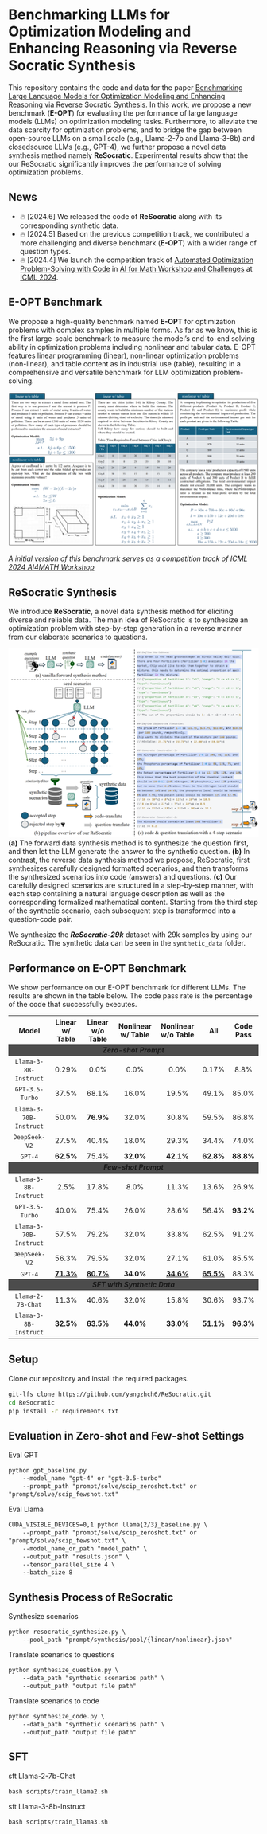 # Benchmarking LLMs for Optimization Modeling and Enhancing Reasoning via Reverse Socratic Synthesis

This repository contains the code and data for the paper [Benchmarking Large Language Models for Optimization Modeling and Enhancing Reasoning via Reverse Socratic Synthesis](). In this work, we propose a new benchmark (**E-OPT**) for evaluating the performance of large language models (LLMs) on optimization modeling tasks. Furthermore, to alleviate the data scarcity for optimization problems, and to bridge the gap between open-source LLMs on a small scale (e.g., Llama-2-7b and Llama-3-8b) and closedsource LLMs (e.g., GPT-4), we further propose a novel data synthesis method namely **ReSocratic**. Experimental results show that the our ReSocratic significantly improves the performance of solving optimization problems.


## News
<!-- - 🔥 [2024.7] Paper updated with more detail. [Read the paper here.](). -->
- 🔥 [2024.6] We released the code of **ReSocratic** along with its corresponding synthetic data.
- 🔥 [2024.5] Based on the previous competition track, we contributed a more challenging and diverse benchmark (**E-OPT**) with a wider range of question types.
- 🔥 [2024.4] We launch the competition track of [Automated Optimization Problem-Solving with Code](https://www.codabench.org/competitions/2438/) in [AI for Math Workshop and Challenges](https://sites.google.com/view/ai4mathworkshopicml2024) at [ICML 2024](https://icml.cc/Conferences/2024).



## E-OPT Benchmark
We propose a high-quality benchmark named **E-OPT** for optimization problems with complex samples in multiple forms. As far as we know, this is the first large-scale benchmark to measure the model’s end-to-end solving ability in optimization problems including nonlinear and tabular data. E-OPT features linear programming (linear), non-linear optimization problems (non-linear), and table content as in industrial use (table), resulting in a comprehensive and versatile benchmark for LLM optimization problem-solving.

![](imgs/dataset.jpg)

*A initial version of this benchmark serves as a competition track of [ICML 2024 AI4MATH Workshop](https://www.codabench.org/competitions/2438/)*



## ReSocratic Synthesis
We introduce **ReSocratic**, a novel data synthesis method for eliciting diverse and reliable data. The main idea of ReSocratic is to synthesize an optimization problem with step-by-step generation in a reverse manner from our elaborate scenarios to questions.

![](imgs/resocratic.jpg)
**(a)** The forward data synthesis method is to synthesize the question first, and then let the
LLM generate the answer to the synthetic question. **(b)** In contrast, the reverse data synthesis method
we propose, ReSocratic, first synthesizes carefully designed formatted scenarios, and then transforms
the synthesized scenarios into code (answers) and questions. **(c)** Our carefully designed scenarios are
structured in a step-by-step manner, with each step containing a natural language description as well
as the corresponding formalized mathematical content. Starting from the third step of the synthetic
scenario, each subsequent step is transformed into a question-code pair.


We synthesize the <i>**ReSocratic-29k**</i> dataset with 29k samples by using our ReSocratic. The synthetic data can be seen in the `synthetic_data` folder.

## Performance on E-OPT Benchmark
We show performance on our E-OPT benchmark for different LLMs. The results are shown in the table below. The code pass rate is the percentage of the code that successfully executes.


<table align="center">
<tr align="center">
<th align="center">Model</th> <th>Linear w/ Table</th> <th>Linear w/o Table</th> <th>Nonlinear w/ Table</th> <th>Nonlinear w/o Table</th> <th>All</th> <th>Code Pass</th>
</tr>
<tr align="center">
<td colspan=7 align="center" bgcolor=#4C4C4C><b><i>Zero-shot Prompt</i></b></td>
</tr>
<tr align="center">
<td><code>Llama-3-8B-Instruct</code></td> <td>0.29%</td> <td>0.0%</td> <td>0.0%</td> <td>0.0%</td> <td>0.17%</td> <td>8.8%</td>
</tr>
<tr align="center">
<td><code>GPT-3.5-Turbo</code></td> <td>37.5%</td> <td>68.1%</td> <td>16.0%</td> <td>19.5%</td> <td>49.1%</td> <td>85.0%</td>
</tr>
<tr align="center">
<td><code>Llama-3-70B-Instruct</code></td> <td>50.0%</td> <td><b>76.9%</b></td> <td>32.0%</td> <td>30.8%</td> <td>59.5%</td> <td>86.8%</td>
</tr>
<tr align="center">
<td><code>DeepSeek-V2</code></td> <td>27.5%</td> <td>40.4%</td> <td>18.0%</td> <td>29.3%</td> <td>34.4%</td> <td>74.0%</td>
</tr>
<tr align="center">
<td><code>GPT-4</code></td> <td><b>62.5%</b></td> <td>75.4%</td> <td><b>32.0%</b></td> <td><b>42.1%</b></td> <td><b>62.8%</b></td> <td><b>88.8%</b></td>
</tr>
<tr align="center">
<td colspan=7 align="center" bgcolor=#4C4C4C><b><i>Few-shot Prompt</i></b></td>
</tr>
<tr align="center">
<td><code>Llama-3-8B-Instruct</code></td> <td>2.5%</td> <td>17.8%</td> <td>8.0%</td> <td>11.3%</td> <td>13.6%</td> <td>26.9%</td>
</tr>
<tr align="center">
<td><code>GPT-3.5-Turbo</code></td> <td>40.0%</td> <td>75.4%</td> <td>26.0%</td> <td>28.6%</td> <td>56.4%</td> <td><b>93.2%</b></td>
</tr>
<tr align="center">
<td><code>Llama-3-70B-Instruct</code></td> <td>57.5%</td> <td>79.2%</td> <td>32.0%</td> <td>33.8%</td> <td>62.5%</td> <td>91.2%</td>
</tr>
<tr align="center">
<td><code>DeepSeek-V2</code></td> <td>56.3%</td> <td>79.5%</td> <td>32.0%</td> <td>27.1%</td> <td>61.0%</td> <td>85.5%</td>
</tr>
<tr align="center">
<td><code>GPT-4</code></td> <td><b><u>71.3%</u></b></td> <td><b><u>80.7%</u></b></td> <td><b>34.0%</b></td> <td><b><u>34.6%</u></b></td> <td><b><u>65.5%</u></b></td> <td>88.3%</td>
</tr>
<tr align="center">
<td colspan=7 align="center" bgcolor=#4C4C4C><b><i>SFT with Synthetic Data</i></b></td>
</tr>
<tr align="center">
<td><code>Llama-2-7B-Chat</code></td> <td>11.3%</td> <td>40.6%</td> <td>32.0%</td> <td>15.8%</td> <td>30.6%</td> <td>93.7%</td>
</tr>
<tr align="center">
<td><code>Llama-3-8B-Instruct</code></td> <td><b>32.5%</b></td> <td><b>63.5%</b></td> <td><b><u>44.0%</u></b></td> <td><b>33.0%</b></td> <td><b>51.1%</b></td> <td><b>96.3%</b></td>
</tr>
</table>


<!-- 
| Model | Linear w/ Table | Linear w/o Table | Nonlinear w/ Table | Nonlinear w/o Table | All | Code Pass |
| :--------: | :--------: | :--------: | :--------: | :--------: | :--------: | :--------: |
| | | |**Zero-shot Prompt**  | | | |
| `Llama-3-8B-Instruct` | 0.29% | 0.0% | 0.0% | 0.0% | 0.17% | 8.8% |
| `GPT-3.5-Turbo` | 37.5% | 68.1% | 16.0% | 19.5% | 49.1% | 85.0% |
| `Llama-3-70B-Instruct` | 50.0% | **76.9%** | 32.0% | 30.8% | 59.5% | 86.8% |
| `DeepSeek-V2` | 27.5% | 40.4% | 18.0% | 29.3% | 34.4% | 74.0% |
| **`GPT-4`** | **62.5%** | 75.4% | **32.0%** | **42.1%** | **62.8%** | **88.8%** |
| | | |**Few-shot Prompt**  | | | |
| `Llama-3-8B-Instruct` | 2.5% | 17.8% | 8.0% | 11.3% | 13.6% | 26.9% |
| `GPT-3.5-Turbo` | 40.0% | 75.4% | 26.0% | 28.6% | 56.4% | **93.2%** |
| `Llama-3-70B-Instruct` | 57.5% | 79.2% | 32.0% | 33.8% | 62.5% | 91.2% |
| `DeepSeek-V2` | 56.3% | 79.5% | 32.0% | 27.1% | 61.0% | 85.5% |
| **`GPT-4`** | <u>**71.3%**</u> | <u>**80.7%**</u> | **34.0%** | <u>**34.6%**</u> | <u>**65.5%**</u> | 88.3% |
| | | |**SFT with Synthetic Data**  | | | |
| `Llama-2-7B-Chat` | 11.3% | 40.6% | 32.0% | 15.8% | 30.6% | 93.7% |
| `Llama-3-8B-Instruct` | **32.5%** | **63.5%** | <u>**44.0%**</u> | **33.0%** | **51.1%** | **96.3%** | -->


## Setup
Clone our repository and install the required packages.
```bash
git-lfs clone https://github.com/yangzhch6/ReSocratic.git
cd ReSocratic
pip install -r requirements.txt
```


## Evaluation in Zero-shot and Few-shot Settings
Eval GPT 
```
python gpt_baseline.py 
    --model_name "gpt-4" or "gpt-3.5-turbo" 
    --prompt_path "prompt/solve/scip_zeroshot.txt" or "prompt/solve/scip_fewshot.txt"
```

Eval Llama
```
CUDA_VISIBLE_DEVICES=0,1 python llama{2/3}_baseline.py \
    --prompt_path "prompt/solve/scip_zeroshot.txt" or "prompt/solve/scip_fewshot.txt" \
    --model_name_or_path "model_path" \
    --output_path "results.json" \
    --tensor_parallel_size 4 \
    --batch_size 8 
```



## Synthesis Process of ReSocratic

Synthesize scenarios
```
python resocratic_synthesize.py \
    --pool_path "prompt/synthesis/pool/{linear/nonlinear}.json"
```

Translate scenarios to questions
```
python synthesize_question.py \
    --data_path "synthetic scenarios path" \
    --output_path "output file path"
```

Translate scenarios to code
```
python synthesize_code.py \
    --data_path "synthetic scenarios path" \
    --output_path "output file path"
```

## SFT
sft Llama-2-7b-Chat
```
bash scripts/train_llama2.sh
```

sft Llama-3-8b-Instruct
```
bash scripts/train_llama3.sh
```